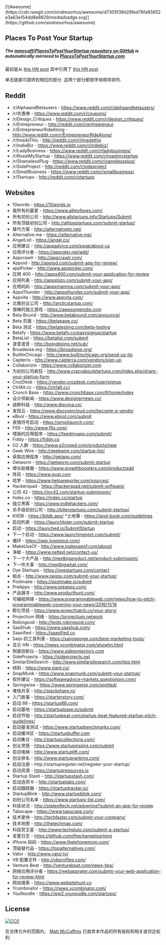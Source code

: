 <div class="github-widget" data-repo="mmccaff/PlacesToPostYourStartup"></div>
<script async src="https://pagead2.googlesyndication.com/pagead/js/adsbygoogle.js"></script><ins class="adsbygoogle" style="display:block" data-ad-client="ca-pub-6890694312814945" data-ad-slot="5473692530" data-ad-format="auto"  data-full-width-responsive="true"></ins><script>(adsbygoogle = window.adsbygoogle || []).push({});</script>
[![Awesome](https://cdn.rawgit.com/sindresorhus/awesome/d7305f38d29fed78fa85652e3a63e154dd8e8829/media/badge.svg)](https://github.com/sindresorhus/awesome)

## Places To Post Your Startup

##### The [mmccaff/PlacesToPostYourStartup repository on GitHub](https://github.com/mmccaff/PlacesToPostYourStartup) is automatically mirrored to [PlacesToPostYourStartup.com](https://www.placestopostyourstartup.com)

最初是从 [this HN post](https://news.ycombinator.com/item?id=7248460) 其中引用了 [this HN post](https://news.ycombinator.com/item?id=6492109).

单击链接可跳转到相应的部分. 这两个部分都按字母顺序排列.


## Reddit

* /r/AlphaandBetausers - https://www.reddit.com/r/alphaandbetausers/
* /r/优惠券 - https://www.reddit.com/r/coupons/
* /r/Design_Critiques - https://www.reddit.com/r/design_critiques/
* /r/Entrepreneur - http://reddit.com/r/entrepreneur
* /r/EntrepreneurRideAlong - http://www.reddit.com/r/EntrepreneurRideAlong/
* /r/ImadeThis - http://reddit.com/r/imadethis
* /r/IndieBiz - https://www.reddit.com/r/indiebiz/
* /r/LadyBusiness - https://www.reddit.com/r/ladybusiness/
* /r/RoastMyStartup - https://www.reddit.com/r/roastmystartup
* /r/ShamelessPlug - https://www.reddit.com/r/samelessplug/
* /r/SideProject - http://reddit.com/r/sideproject
* /r/SmallBusiness - https://www.reddit.com/r/smallbusiness/
* /r/Startups - http://reddit.com/r/startups


## Websites

* 10words - https://10words.io
* 我所有的最爱 - https://www.allmyfaves.com/
* 所有初创公司 - http://www.allstartups.info/Startups/Submit
* 所有顶级初创公司 - http://alltopstartups.com/submit-startup/
* 替代方案 - http://alternativeto.net/
* Alternative.me - https://alternative.me/
* AngelList - https://angel.co/
* 应用建议 - http://appadvice.com/page/about-us
* 应用评分者 - https://apprater.net/add/
* Appcrawlr - http://appcrawlr.com/
* Appoid - http://appiod.com/submit-app-for-review/
* appPicker - http://www.apppicker.com/
* 应用 400 - http://apps400.com/submit-your-application-for-review
* 应用列表 - http://appslisto.com/submit-your-app/
* 应用妈妈 - http://appsmamma.com/submit-your-app/
* AppsThunder - http://appsthunder.com/submit-your-app/
* Appvita - http://www.appvita.com/
* 北极创业公司 - http://arcticstartup.com/
* 很棒的独立游戏 - https://awesomeindie.com
* Beta Bound - http://www.betabound.com/announce/
* Beta 页面 - https://betapage.co/
* Beta 测试 - https://betatesting.com/beta-testing
* Betafy - https://www.betafy.co/easysignup/startup
* BetaList - https://betalist.com/submit
* 波音波音 - http://boingboing.net/sub/
* Broadwise.org - https://broadwise.org/
* BuiltInChicago - http://www.builtinchicago.org/send-us-tip
* Capterra - http://www.capterra.com/vendors/sign-up
* Collaborizm - https://www.collaborizm.com
* 为初创公司疯狂 - http://www.crazyaboutstartups.com/index.php/share-your-startup-form
* CrozDesk - https://vendor.crozdesk.com/user/signup
* CtrlAlt.cc - https://ctrlalt.cc/
* Crunch Base - https://www.crunchbase.com/#/home/index
* 设计师新闻 - https://www.designernews.co/
* 迪斯科娃 - http://www.discova.co/
* 发现云 - https://www.discovercloud.com/become-a-vendor
* eBool - https://www.ebool.com/submit
* 表情符号启动 - https://emojilaunch.com/
* F6S - http://www.f6s.com/
* 喂我的应用程序 - https://feedmyapp.com/submit/
* Fiddy - https://fiddy.co
* G2 人群 - https://www.g2crowd.com/products/new
* Geek Wire - http://geekwire.com/startup-list/
* 获取应用程序 - http://getapp.com/
* Getworm - https://getworm.com/submit-startup
* 增长助推器 - https://www.growthboosters.com/product/add
* 阵风 - https://www.gust.com
* 哈罗 - https://www.helpareporter.com/sources/
* Hackerspad - https://hackerspad.net/submit-software/
* 公司 42 - https://inc42.com/startup-submission/
* Index.co - https://index.co/startup
* 独立黑客 - https://www.indiehackers.com/
* 杀手级初创公司 - http://killerstartups.com/submit-startup/
* KitDB - https://kitdb.app/
*土地簿 - https://land-book.com/guidelines
* 启动列表 - https://launchlister.com/submit-startup
* 启动 - https://launched.io/SubmitStartup
* 下一个启动 - https://www.launchingnext.com/submit/
* 循环 - https://app.loopinput.com/
* MakeUseOf - http://www.makeuseof.com/about/
* 净额 - https://www.netted.net/contact-us/
* 下一个大产品 - http://nextbigproduct.net/product-submission/
* 下一件大事 - http://nextbigwhat.com/
* Oye Startups - https://oyestartups.com/contact
* 帕古 - http://www.paggu.com/submit-your-startup/
* Postmake - https://postmake.io/submit
* PreApps - http://www.preapps.com/
* 产品搜寻 - http://www.producthunt.com/
* 可编程网络 - https://www.programmableweb.com/news/how-to-pitch-programmableweb-covering-your-news/2016/11/18
* 孵化项目 - https://www.projecthatch.co/your-story/
* Projectium 网络 - https://projectium.network
* Robingood - http://tools.robingood.com/
* SaaShub - https://www.saashub.com/
* Saasified - https://saasified.co
* Saijo 的工具列表 - https://saijogeorge.com/best-marketing-tools/
* 显示 HN - https://news.ycombinator.com/showhn.html
* 侧面投影仪 - https://www.sideprojectors.com
* SideProjects - https://sideprojects.net
* SimilarSiteSearch - http://www.similarsitesearch.com/tips.html
* 倾斜 - https://www.slant.co/
* SnapMunk - https://www.snapmunk.com/submit-your-startup/
* 软件建议 - https://softwareadvice-markets.questionpro.com/
* Springwise - https://www.springwise.com/spotted/
* 堆栈共享 - http://stackshare.io/
* 入门故事 - https://starterstory.com/
* 启动 88 - https://startup88.com/
* 启动基地 - https://startupbase.io/submit
* 启动节拍 - http://startupbeat.com/startup-beat-featured-startup-pitch-guidelines/
* 启动基准测试 - https://www.startupbenchmarks.com/
* 启动缓冲区 - https://startupbuffer.com
* 启动集合 - http://startupcollections.com/
* 创业灵感 - https://www.startupinspire.com/submit
* 启动电梯 - http://www.startuplift.com/
* 创业排名 - http://www.startupranking.com/
* 启动注册 - h​​ttp://startupregister.net/register-your-startup/
* 启动资源 - https://startupresources.io
* Startup Stash - http://startupstash.com/
* 启动选项卡 - http://startuptabs.com/
* 启动跟踪器 - https://startuptracker.io/
* StartupBlink - http://www.startupblink.com/
* 初创公司名单 - https://www.startups-list.com/
* 科技状况 - http://stateoftech.net/advertise?submit-an-app-for-review
* Tabscape - https://www.tapscape.com/
* 技术更快 - http://techfaster.com/submit-your-company/
* 技术地图 - http://thetechmap.com/
* 科技冥王星 - http://www.techpluto.com/submit-a-startup/
* 变更日志 - https://github.com/thechangelog/ping
* iPhone 妈妈 - https://www.theiphonemom.com/
* 顶级替代品 - https://topalternatives.com/
* Vator - http://www.vator.tv/
* VB 配置文件 - http://vbprofiles.com/
* Venture Beat - http://venturebeat.com/news-tips/
* 网络应用评分者 - https://webapprater.com/submit-your-web-application-for-review-html
* 网站搜索 - https://www.websitehunt.co
* Ycombinator - https://news.ycombinator.com/
* YouNoodle - https://ww2.younoodle.com/startups/


## License

[![CC0](https://i.creativecommons.org/p/zero/1.0/88x31.png)](http://creativecommons.org/publicdomain/zero/1.0/)

在法律允许的范围内， [Matt McCaffrey](http://www.mattmccaffrey.com/) 已放弃本作品的所有版权和相关或邻近权利.
